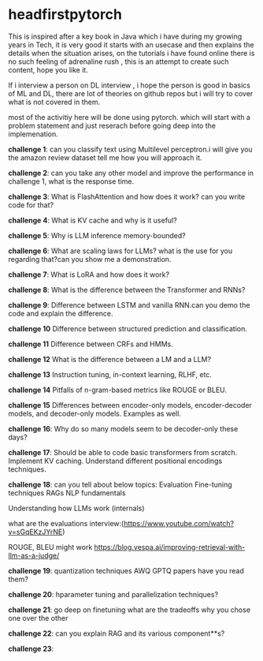 # headfirstpytorch
This is inspired after a key book in Java which i have during my growing years in Tech, it is very good it starts with an usecase and then explains the details when the situation arises, on the tutorials i have found online there is no such feeling of adrenaline rush , this is an attempt to create such content, hope you like it.

If i interview a person on DL interview , i hope the person is good in basics of ML and DL, there are lot of theories on github repos but i will try to cover what is not covered in them.

most of the activitiy here will be done using pytorch. which will start with a problem statement and just reserach before going deep into the implemenation.


**challenge 1**:
can you classify text using Multilevel perceptron.i will give you the amazon review dataset tell me how you will approach it.

**challenge 2**:
can you take any other model and improve the performance in challenge 1, what is the response time.

**challenge 3**:
What is FlashAttention and how does it work?
can you write code for that?

**challenge 4**:
What is KV cache and why is it useful?

**challenge 5**:
Why is LLM inference memory-bounded?

**challenge 6**:
What are scaling laws for LLMs? what is the use for you regarding that?can you show me a demonstration.

**challenge 7**:
What is LoRA and how does it work?

**challenge 8**:
What is the difference between the Transformer and RNNs?

**challenge 9**:
Difference between LSTM and vanilla RNN.can you demo the code and explain the difference.

**challenge 10**
Difference between structured prediction and classification.

**challenge 11**
Difference between CRFs and HMMs.

**challenge 12**
What is the difference between a LM and a LLM?

**challenge 13**
Instruction tuning, in-context learning, RLHF, etc.

**challenge 14**
Pitfalls of n-gram-based metrics like ROUGE or BLEU.

**challenge 15**
Differences between encoder-only models, encoder-decoder models, and decoder-only models. Examples as well.

**challenge 16**:
Why do so many models seem to be decoder-only these days?

**challenge 17**:
Should be able to code basic transformers from scratch. Implement KV caching. Understand different positional encodings techniques.

**challenge 18**:
can you tell about below topics:
Evaluation
Fine-tuning techniques
RAGs
NLP fundamentals

Understanding how LLMs work (internals)

what are the evaluations
interview:(https://www.youtube.com/watch?v=sGqEKzJYrNE)

ROUGE, BLEU might work
https://blog.vespa.ai/improving-retrieval-with-llm-as-a-judge/

**challenge 19**:
quantization techniques AWQ GPTQ papers have you read them?

**challenge 20**:
hparameter tuning and parallelization techniques?

**challenge 21**:
go deep on finetuning what are the tradeoffs why you chose one over the other

**challenge 22**:
can you explain RAG and its various component**s?

**challenge 23**:
